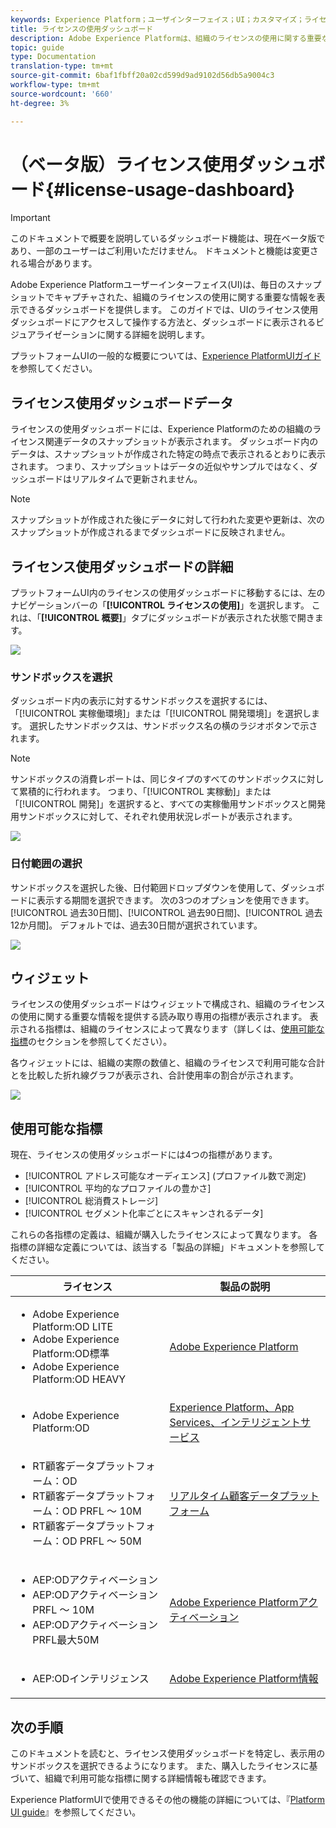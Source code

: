 ```yaml
---
keywords: Experience Platform；ユーザインターフェイス；UI；カスタマイズ；ライセンス使用ダッシュボード;ダッシュボード；ライセンス使用；エンタイトルメント；コンシューム
title: ライセンスの使用ダッシュボード
description: Adobe Experience Platformは、組織のライセンスの使用に関する重要な情報を表示できるダッシュボードを提供します。
topic: guide
type: Documentation
translation-type: tm+mt
source-git-commit: 6baf1fbff20a02cd599d9ad9102d56db5a9004c3
workflow-type: tm+mt
source-wordcount: '660'
ht-degree: 3%

---
```



# （ベータ版）ライセンス使用ダッシュボード{#license-usage-dashboard}

>[!IMPORTANT]
>
>このドキュメントで概要を説明しているダッシュボード機能は、現在ベータ版であり、一部のユーザーはご利用いただけません。 ドキュメントと機能は変更される場合があります。

Adobe Experience Platformユーザーインターフェイス(UI)は、毎日のスナップショットでキャプチャされた、組織のライセンスの使用に関する重要な情報を表示できるダッシュボードを提供します。 このガイドでは、UIのライセンス使用ダッシュボードにアクセスして操作する方法と、ダッシュボードに表示されるビジュアライゼーションに関する詳細を説明します。

プラットフォームUIの一般的な概要については、[Experience PlatformUIガイド](../../landing/ui-guide.md)を参照してください。

## ライセンス使用ダッシュボードデータ

ライセンスの使用ダッシュボードには、Experience Platformのための組織のライセンス関連データのスナップショットが表示されます。 ダッシュボード内のデータは、スナップショットが作成された特定の時点で表示されるとおりに表示されます。 つまり、スナップショットはデータの近似やサンプルではなく、ダッシュボードはリアルタイムで更新されません。

>[!NOTE]
>
>スナップショットが作成された後にデータに対して行われた変更や更新は、次のスナップショットが作成されるまでダッシュボードに反映されません。

## ライセンス使用ダッシュボードの詳細

プラットフォームUI内のライセンスの使用ダッシュボードに移動するには、左のナビゲーションバーの「**[!UICONTROL ライセンスの使用]**」を選択します。 これは、「**[!UICONTROL 概要]**」タブにダッシュボードが表示された状態で開きます。

![](../images/license-usage/dashboard-overview.png)

### サンドボックスを選択

ダッシュボード内の表示に対するサンドボックスを選択するには、「[!UICONTROL 実稼働環境]」または「[!UICONTROL 開発環境]」を選択します。 選択したサンドボックスは、サンドボックス名の横のラジオボタンで示されます。

>[!NOTE]
>
>サンドボックスの消費レポートは、同じタイプのすべてのサンドボックスに対して累積的に行われます。 つまり、「[!UICONTROL 実稼動]」または「[!UICONTROL 開発]」を選択すると、すべての実稼働用サンドボックスと開発用サンドボックスに対して、それぞれ使用状況レポートが表示されます。

![](../images/license-usage/select-sandbox.png)

### 日付範囲の選択

サンドボックスを選択した後、日付範囲ドロップダウンを使用して、ダッシュボードに表示する期間を選択できます。 次の3つのオプションを使用できます。[!UICONTROL 過去30日間]、[!UICONTROL 過去90日間]、[!UICONTROL 過去12か月間]。 デフォルトでは、過去30日間が選択されています。

![](../images/license-usage/select-date-range.png)

## ウィジェット

ライセンスの使用ダッシュボードはウィジェットで構成され、組織のライセンスの使用に関する重要な情報を提供する読み取り専用の指標が表示されます。 表示される指標は、組織のライセンスによって異なります（詳しくは、[使用可能な指標](#available-metrics)のセクションを参照してください）。

各ウィジェットには、組織の実際の数値と、組織のライセンスで利用可能な合計とを比較した折れ線グラフが表示され、合計使用率の割合が示されます。

![](../images/license-usage/widgets.png)

## 使用可能な指標

現在、ライセンスの使用ダッシュボードには4つの指標があります。

* [!UICONTROL アドレス可能なオーディエンス] (プロファイル数で測定)
* [!UICONTROL 平均的なプロファイルの豊かさ]
* [!UICONTROL 総消費ストレージ]
* [!UICONTROL セグメント化率ごとにスキャンされるデータ]

これらの各指標の定義は、組織が購入したライセンスによって異なります。 各指標の詳細な定義については、該当する「製品の詳細」ドキュメントを参照してください。

| ライセンス | 製品の説明 |
|---|---|
| <ul><li>Adobe Experience Platform:OD LITE</li><li>Adobe Experience Platform:OD標準</li><li>Adobe Experience Platform:OD HEAVY</li></ul> | [Adobe Experience Platform](https://helpx.adobe.com/legal/product-descriptions/adobe-experience-platform.html) |
| <ul><li>Adobe Experience Platform:OD</li></ul> | [Experience Platform、App Services、インテリジェントサービス](https://helpx.adobe.com/legal/product-descriptions/exp-platform-app-svcs.html) |
| <ul><li>RT顧客データプラットフォーム：OD</li><li>RT顧客データプラットフォーム：OD PRFL ～ 10M</li><li>RT顧客データプラットフォーム：OD PRFL ～ 50M</li></ul> | [リアルタイム顧客データプラットフォーム](https://helpx.adobe.com/legal/product-descriptions/real-time-customer-data-platform.html) |
| <ul><li>AEP:ODアクティベーション</li><li>AEP:ODアクティベーションPRFL ～ 10M</li><li>AEP:ODアクティベーションPRFL最大50M</li></ul> | [Adobe Experience Platformアクティベーション](https://helpx.adobe.com/legal/product-descriptions/adobe-experience-platform0.html) |
| <ul><li>AEP:ODインテリジェンス</li></ul> | [Adobe Experience Platform情報](https://helpx.adobe.com/legal/product-descriptions/adobe-experience-platform-intelligence---product-description.html) |

## 次の手順

このドキュメントを読むと、ライセンス使用ダッシュボードを特定し、表示用のサンドボックスを選択できるようになります。 また、購入したライセンスに基づいて、組織で利用可能な指標に関する詳細情報も確認できます。

Experience PlatformUIで使用できるその他の機能の詳細については、『[Platform UI guide](../../landing/ui-guide.md)』を参照してください。